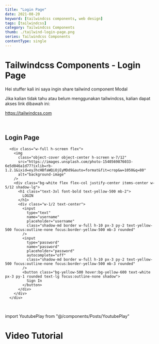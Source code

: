 ```yaml
---
title: "Login Page"
date: 2021-08-20
keyword: [tailwindcss components, web design]
tags: [tailwindcss]
category: Tailwindcss Components
thumb: ./tailwind-login-page.png
series: Tailwindcss Components
contentType: single
---
```


# Tailwindcss Components - Login Page

Hei stuffer kali ini saya ingin share tailwind component Modal

Jika kalian tidak tahu atau belum menggunakan tailwindcss, kalian dapat akses link dibawah ini:

https://tailwindcss.com

<br/>

## Login Page

```html:expose=true
  <div class="w-full h-screen flex">
    <img
      class="object-cover object-center h-screen w-7/12"
      src="https://images.unsplash.com/photo-1540569876033-6e5d046a1d77?ixlib=rb-1.2.1&ixid=eyJhcHBfaWQiOjEyMDd9&auto=format&fit=crop&w=1050&q=80" 
      alt="background-image"
    />
    <div class="bg-white flex flex-col justify-center items-center w-5/12 shadow-lg">
      <h1 class="text-3xl font-bold text-yellow-500 mb-2">
        LOGIN
      </h1>
      <div class="w-1/2 text-center">
        <input 
          type="text" 
          name="username" 
          placeholder="username"
          class="shadow-md border w-full h-10 px-3 py-2 text-yellow-500 focus:outline-none focus:border-yellow-500 mb-3 rounded"
        />
        <input 
          type="password" 
          name="password" 
          placeholder="password" 
          autocomplete="off"
          class="shadow-md border w-full h-10 px-3 py-2 text-yellow-500 focus:outline-none focus:border-yellow-500 mb-3 rounded"
        />
        <button class="bg-yellow-500 hover:bg-yellow-600 text-white px-3 py-1 rounded text-lg focus:outline-none shadow">
          Sign In
        </button>
      </div>
    </div>
  </div>
```

<br/>

import YoutubePlay from "@/components/Posts/YoutubePlay"

# Video Tutorial
<YoutubePlay id="DdzwjUJN_IM"/>